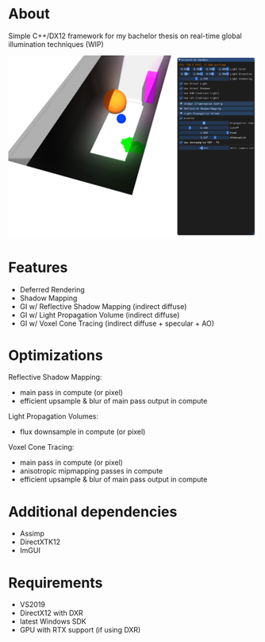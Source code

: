 # About
Simple C++/DX12 framework for my bachelor thesis on real-time global illumination techniques
(WIP)

![picture](screenshots/lpv.png)

# Features
- Deferred Rendering
- Shadow Mapping
- GI w/ Reflective Shadow Mapping (indirect diffuse)
- GI w/ Light Propagation Volume (indirect diffuse)
- GI w/ Voxel Cone Tracing (indirect diffuse + specular + AO)

# Optimizations
Reflective Shadow Mapping:
- main pass in compute (or pixel)
- efficient upsample & blur of main pass output in compute

Light Propagation Volumes:
- flux downsample in compute (or pixel)

Voxel Cone Tracing:
- main pass in compute (or pixel)
- anisotropic mipmapping passes in compute
- efficient upsample & blur of main pass output in compute

# Additional dependencies
- Assimp
- DirectXTK12
- ImGUI

# Requirements
- VS2019
- DirectX12 with DXR
- latest Windows SDK
- GPU with RTX support (if using DXR)
